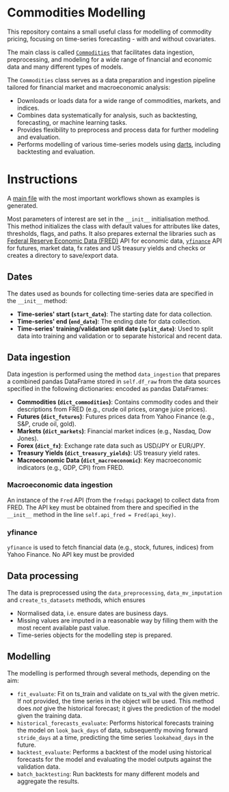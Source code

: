 # Commodities Modelling
This repository contains a small useful class for modelling of commodity pricing, 
focusing on time-series forecasting - with and without covariates.

The main class is called [`Commodities`](CommoditiesClass.py) that facilitates data ingestion, preprocessing, 
and modeling for a wide range of financial and economic data and many different types of models.

The `Commodities` class serves as a data preparation and ingestion pipeline tailored for financial market and macroeconomic analysis:
- Downloads or loads data for a wide range of commodities, markets, and indices.
- Combines data systematically for analysis, such as backtesting, forecasting, or machine learning tasks.
- Provides flexibility to preprocess and process data for further modeling and evaluation.
- Performs modelling of various time-series models using [darts](https://unit8.com/darts-open-source/), including backtesting and evaluation.

# Instructions
A [main file](main.py) with the most important workflows shown as examples is generated.

Most parameters of interest are set in the `__init__` initialisation method. This method initializes the class with 
default values for attributes like dates, thresholds, flags, and paths. It also prepares external the libraries such as
[Federal Reserve Economic Data (FRED)](https://fred.stlouisfed.org/) API for economic data, 
[`yfinance`](https://pypi.org/project/yfinance/) API for futures, market data, fx rates and US treasury yields 
and checks or creates a directory to save/export data.

## Dates
The dates used as bounds for collecting time-series data are specified in the `__init__` method:
- **Time-series' start (`start_date`)**: The starting date for data collection.
- **Time-series' end (`end_date`)**: The ending date for data collection.
- **Time-series' training/validation split date (`split_date`)**: Used to split data into training and validation or to separate historical and recent data.

## Data ingestion
Data ingestion is performed using the method `data_ingestion` that prepares a combined pandas DataFrame stored in `self.df_raw` 
from the data sources specified in the following dictionaries:
encoded as pandas DataFrames:
- **Commodities (`dict_commodities`)**: Contains commodity codes and their descriptions from FRED (e.g., crude oil prices, orange juice prices).
- **Futures (`dict_futures`)**: Futures prices data from Yahoo Finance (e.g., S&P, crude oil, gold).
- **Markets (`dict_markets`)**: Financial market indices (e.g., Nasdaq, Dow Jones).
- **Forex (`dict_fx`)**: Exchange rate data such as USD/JPY or EUR/JPY.
- **Treasury Yields (`dict_treasury_yields`)**: US treasury yield rates.
- **Macroeconomic Data (`dict_macroeconomic`)**: Key macroeconomic indicators (e.g., GDP, CPI) from FRED.

### Macroeconomic data ingestion
An instance of the `Fred` API (from the `fredapi` package) to collect data from FRED. 
The API key must be obtained from there and specified in the `__init__` method in the line `self.api_fred = Fred(api_key)`.
### yfinance
`yfinance` is used to fetch financial data (e.g., stock, futures, indices) from Yahoo Finance.
No API key must be provided

## Data processing
The data is preprocessed using the `data_preprocessing`, `data_mv_imputation` and `create_ts_datasets` methods, which ensures
- Normalised data, i.e. ensure dates are business days.
- Missing values are imputed in a reasonable way by filling them  with the most recent available past value.
- Time-series objects for the modelling step is prepared.

## Modelling
The modelling is performed through several methods, depending on the aim:
- `fit_evaluate`: Fit on ts_train and validate on ts_val with the given metric. If not provided, the time series in the object will be used. 
This method does *not* give the historical forecast; it gives the prediction of the model given the training data.
- `historical_forecasts_evaluate`: Performs historical forecasts training the model on `look_back_days` of data, 
subsequently moving forward `stride_days` at a time, predicting the time series `lookahead_days` in the future. 
- `backtest_evaluate`: Performs a backtest of the model using historical forecasts for the model and evaluating the model outputs against the validation data.
- `batch_backtesting`: Run backtests for many different models and aggregate the results.
